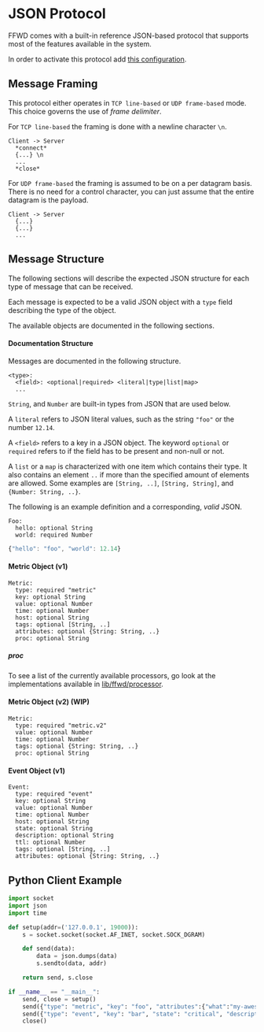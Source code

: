 # JSON Protocol

FFWD comes with a built-in reference JSON-based protocol that supports most of the
features available in the system.

In order to activate this protocol add [this configuration](/ffwd.d/in-json).

## Message Framing

This protocol either operates in `TCP line-based` or `UDP frame-based` mode.
This choice governs the use of _frame delimiter_.

For `TCP line-based` the framing is done with a newline character `\n`.

```
Client -> Server
  *connect*
  {...} \n
  ...
  *close*
```

For `UDP frame-based` the framing is assumed to be on a per datagram basis.
There is no need for a control character, you can just assume that the entire datagram is the payload.

```
Client -> Server
  {...}
  {...}
  ...
```

## Message Structure

The following sections will describe the expected JSON structure for each type of
message that can be received.

Each message is expected to be a valid JSON object with a `type` field describing the type of the object.

The available objects are documented in the following sections.

#### Documentation Structure

Messages are documented in the following structure.

```
<type>:
  <field>: <optional|required> <literal|type|list|map>
  ...
```

`String`, and `Number` are built-in types from JSON that are used below.

A `literal` refers to JSON literal values, such as the string `"foo"` or the number `12.14`.

A `<field>` refers to a key in a JSON object.
The keyword `optional` or `required` refers to if the field has to be present and non-null or not.

A `list` or a `map` is characterized with one item which contains their type. It also contains an element `..` if more than the specified amount of elements are allowed. Some examples are `[String, ..]`, `[String, String]`, and `{Number: String, ..}`.

The following is an example definition and a corresponding, _valid_ JSON.

```
Foo:
  hello: optional String
  world: required Number
```

```javascript
{"hello": "foo", "world": 12.14}
```

#### Metric Object (v1)

```
Metric:
  type: required "metric"
  key: optional String
  value: optional Number
  time: optional Number
  host: optional String
  tags: optional [String, ..]
  attributes: optional {String: String, ..}
  proc: optional String
```

##### proc

To see a list of the currently available processors, go look at the
implementations available in [lib/ffwd/processor](/lib/ffwd/processor).

#### Metric Object (v2) (WIP)

```
Metric:
  type: required "metric.v2"
  value: optional Number
  time: optional Number
  tags: optional {String: String, ..}
  proc: optional String
```

#### Event Object (v1)

```
Event:
  type: required "event"
  key: optional String
  value: optional Number
  time: optional Number
  host: optional String
  state: optional String
  description: optional String
  ttl: optional Number
  tags: optional [String, ..]
  attributes: optional {String: String, ..}
```

## Python Client Example

```python
import socket
import json
import time

def setup(addr=('127.0.0.1', 19000)):
    s = socket.socket(socket.AF_INET, socket.SOCK_DGRAM)

    def send(data):
        data = json.dumps(data)
        s.sendto(data, addr)

    return send, s.close

if __name__ == "__main__":
    send, close = setup()
    send({"type": "metric", "key": "foo", "attributes":{"what":"my-awesome-metric", "some_other_attribute": "the-attributes-string-value"}, "value": 10})
    send({"type": "event", "key": "bar", "state": "critical", "description": "Hello World"})
    close()
```
